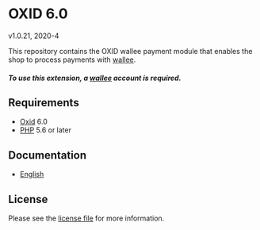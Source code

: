 # OXID 6.0

v1.0.21, 2020-4

This repository contains the OXID  wallee payment module that enables the shop to process payments with [wallee](https://www.wallee.com).

##### To use this extension, a [wallee](https://www.wallee.com) account is required.

## Requirements

* [Oxid](https://www.oxid-esales.com/) 6.0
* [PHP](http://php.net/) 5.6 or later

## Documentation

* [English](https://plugin-documentation.wallee.com/wallee-payment/oxid-6.0/1.0.21/docs/en/documentation.html)

## License

Please see the [license file](https://github.com/wallee-payment/oxid-6.0/blob/1.0.21/LICENSE) for more information.